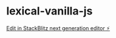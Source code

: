 # lexical-vanilla-js

[Edit in StackBlitz next generation editor ⚡️](https://stackblitz.com/~/github.com/StyleT/lexical-vanilla-js)